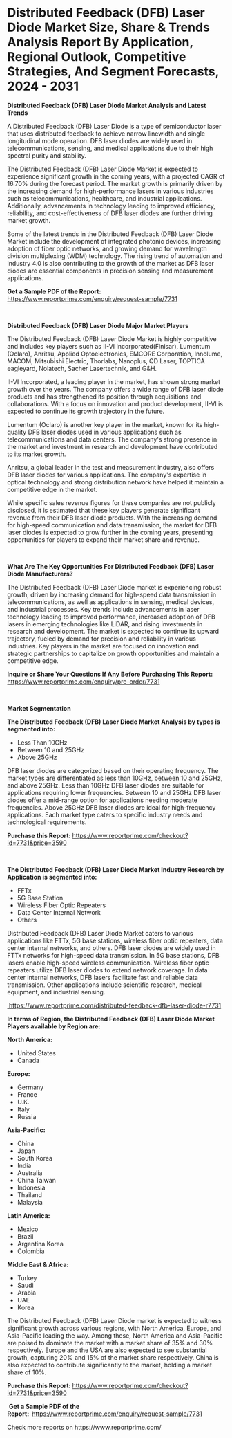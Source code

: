 <p><h1>Distributed Feedback (DFB) Laser Diode Market Size, Share & Trends Analysis Report By Application, Regional Outlook, Competitive Strategies, And Segment Forecasts, 2024 - 2031</h1></p><p><strong>Distributed Feedback (DFB) Laser Diode Market Analysis and Latest Trends</strong></p>
<p><p>A Distributed Feedback (DFB) Laser Diode is a type of semiconductor laser that uses distributed feedback to achieve narrow linewidth and single longitudinal mode operation. DFB laser diodes are widely used in telecommunications, sensing, and medical applications due to their high spectral purity and stability.</p><p>The Distributed Feedback (DFB) Laser Diode Market is expected to experience significant growth in the coming years, with a projected CAGR of 16.70% during the forecast period. The market growth is primarily driven by the increasing demand for high-performance lasers in various industries such as telecommunications, healthcare, and industrial applications. Additionally, advancements in technology leading to improved efficiency, reliability, and cost-effectiveness of DFB laser diodes are further driving market growth.</p><p>Some of the latest trends in the Distributed Feedback (DFB) Laser Diode Market include the development of integrated photonic devices, increasing adoption of fiber optic networks, and growing demand for wavelength division multiplexing (WDM) technology. The rising trend of automation and industry 4.0 is also contributing to the growth of the market as DFB laser diodes are essential components in precision sensing and measurement applications.</p></p>
<p><strong>Get a Sample PDF of the Report:&nbsp;</strong> <a href="https://www.reportprime.com/enquiry/request-sample/7731">https://www.reportprime.com/enquiry/request-sample/7731</a></p>
<p>&nbsp;</p>
<p><strong>Distributed Feedback (DFB) Laser Diode Major Market Players</strong></p>
<p><p>The Distributed Feedback (DFB) Laser Diode Market is highly competitive and includes key players such as II-VI Incorporated(Finisar), Lumentum (Oclaro), Anritsu, Applied Optoelectronics, EMCORE Corporation, Innolume, MACOM, Mitsubishi Electric, Thorlabs, Nanoplus, QD Laser, TOPTICA eagleyard, Nolatech, Sacher Lasertechnik, and G&H.</p><p>II-VI Incorporated, a leading player in the market, has shown strong market growth over the years. The company offers a wide range of DFB laser diode products and has strengthened its position through acquisitions and collaborations. With a focus on innovation and product development, II-VI is expected to continue its growth trajectory in the future.</p><p>Lumentum (Oclaro) is another key player in the market, known for its high-quality DFB laser diodes used in various applications such as telecommunications and data centers. The company's strong presence in the market and investment in research and development have contributed to its market growth.</p><p>Anritsu, a global leader in the test and measurement industry, also offers DFB laser diodes for various applications. The company's expertise in optical technology and strong distribution network have helped it maintain a competitive edge in the market.</p><p>While specific sales revenue figures for these companies are not publicly disclosed, it is estimated that these key players generate significant revenue from their DFB laser diode products. With the increasing demand for high-speed communication and data transmission, the market for DFB laser diodes is expected to grow further in the coming years, presenting opportunities for players to expand their market share and revenue.</p></p>
<p>&nbsp;</p>
<p><strong>What Are The Key Opportunities For Distributed Feedback (DFB) Laser Diode Manufacturers?</strong></p>
<p><p>The Distributed Feedback (DFB) Laser Diode market is experiencing robust growth, driven by increasing demand for high-speed data transmission in telecommunications, as well as applications in sensing, medical devices, and industrial processes. Key trends include advancements in laser technology leading to improved performance, increased adoption of DFB lasers in emerging technologies like LiDAR, and rising investments in research and development. The market is expected to continue its upward trajectory, fueled by demand for precision and reliability in various industries. Key players in the market are focused on innovation and strategic partnerships to capitalize on growth opportunities and maintain a competitive edge.</p></p>
<p><strong>Inquire or Share Your Questions If Any Before Purchasing This Report:</strong> <a href="https://www.reportprime.com/enquiry/pre-order/7731">https://www.reportprime.com/enquiry/pre-order/7731</a></p>
<p>&nbsp;</p>
<p><strong>Market Segmentation</strong></p>
<p><strong>The Distributed Feedback (DFB) Laser Diode Market Analysis by types is segmented into:</strong></p>
<p><ul><li>Less Than 10GHz</li><li>Between 10 and 25GHz</li><li>Above 25GHz</li></ul></p>
<p><p>DFB laser diodes are categorized based on their operating frequency. The market types are differentiated as less than 10GHz, between 10 and 25GHz, and above 25GHz. Less than 10GHz DFB laser diodes are suitable for applications requiring lower frequencies. Between 10 and 25GHz DFB laser diodes offer a mid-range option for applications needing moderate frequencies. Above 25GHz DFB laser diodes are ideal for high-frequency applications. Each market type caters to specific industry needs and technological requirements.</p></p>
<p><strong>Purchase this Report:&nbsp;</strong><a href="https://www.reportprime.com/checkout?id=7731&price=3590">https://www.reportprime.com/checkout?id=7731&price=3590</a></p>
<p>&nbsp;</p>
<p><strong>The Distributed Feedback (DFB) Laser Diode Market Industry Research by Application is segmented into:</strong></p>
<p><ul><li>FFTx</li><li>5G Base Station</li><li>Wireless Fiber Optic Repeaters</li><li>Data Center Internal Network</li><li>Others</li></ul></p>
<p><p>Distributed Feedback (DFB) Laser Diode Market caters to various applications like FTTx, 5G base stations, wireless fiber optic repeaters, data center internal networks, and others. DFB laser diodes are widely used in FTTx networks for high-speed data transmission. In 5G base stations, DFB lasers enable high-speed wireless communication. Wireless fiber optic repeaters utilize DFB laser diodes to extend network coverage. In data center internal networks, DFB lasers facilitate fast and reliable data transmission. Other applications include scientific research, medical equipment, and industrial sensing.</p></p>
<p><a href="https://www.reportprime.com/distributed-feedback-dfb-laser-diode-r7731">&nbsp;https://www.reportprime.com/distributed-feedback-dfb-laser-diode-r7731</a></p>
<p><strong>In terms of Region, the Distributed Feedback (DFB) Laser Diode Market Players available by Region are:</strong></p>
<p>
    <p> <strong> North America: </strong>
        <ul>
            <li>United States</li>
            <li>Canada</li>
        </ul>
        </p> 
    <p> <strong> Europe: </strong>
        <ul>
            <li>Germany</li>
            <li>France</li>
            <li>U.K.</li>
            <li>Italy</li>
            <li>Russia</li>
        </ul>
        </p> 
    <p> <strong> Asia-Pacific: </strong>
        <ul>
            <li>China</li>
            <li>Japan</li>
            <li>South Korea</li>
            <li>India</li>
            <li>Australia</li>
            <li>China Taiwan</li>
            <li>Indonesia</li>
            <li>Thailand</li>
            <li>Malaysia</li>
        </ul>
        </p> 
    <p> <strong> Latin America: </strong>
        <ul>
            <li>Mexico</li>
            <li>Brazil</li>
            <li>Argentina Korea</li>
            <li>Colombia</li>
        </ul>
        </p> 
    <p> <strong> Middle East & Africa: </strong>
        <ul>
            <li>Turkey</li>
            <li>Saudi</li>
            <li>Arabia</li>
            <li>UAE</li>
            <li>Korea</li>
        </ul>
    </p>
    </p>
<p><p>The Distributed Feedback (DFB) Laser Diode market is expected to witness significant growth across various regions, with North America, Europe, and Asia-Pacific leading the way. Among these, North America and Asia-Pacific are poised to dominate the market with a market share of 35% and 30% respectively. Europe and the USA are also expected to see substantial growth, capturing 20% and 15% of the market share respectively. China is also expected to contribute significantly to the market, holding a market share of 10%.</p></p>
<p><strong>Purchase this Report: </strong><a href="https://www.reportprime.com/checkout?id=7731&price=3590">https://www.reportprime.com/checkout?id=7731&price=3590</a></p>
<p>&nbsp;<strong>Get a Sample PDF of the Report:&nbsp;&nbsp;</strong><a href="https://www.reportprime.com/enquiry/request-sample/7731">https://www.reportprime.com/enquiry/request-sample/7731</a></p>
<p><strong></strong></p>
<p>Check more reports on https://www.reportprime.com/</p>